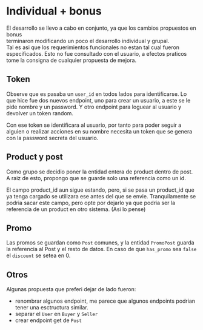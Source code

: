 # Individual + bonus

El desarrollo se llevo a cabo en conjunto, ya que los cambios propuestos en bonus  
terminaron modificando un poco el desarrollo individual y grupal.  
Tal es asi que los requerimientos funcionales no estan tal cual fueron especificados.
Esto no fue consultado con el usuario, a efectos praticos tome la consigna de cualquier propuesta de mejora.

## Token

Observe que es pasaba un `user_id` en todos lados para identificarse.
Lo que hice fue dos nuevos endpoint, uno para crear un usuario,
a este se le pide nombre y un password.
Y otro endpoint para loguear al usuario y devolver un token random.

Con ese token se identificara al usuario, por tanto para poder seguir a alguien
o realizar acciones en su nombre necesita un token que se genera con la password secreta del usuario.

## Product y post

Como grupo se decidio poner la entidad entera de product dentro de post.
A raiz de esto, propongo que se guarde solo una referencia como un id.

El campo product_id aun sigue estando, pero, si se pasa un product_id que
ya tenga cargado se utilizara ese antes del que se envie.
Tranquilamente se podria sacar este campo, pero opte por dejarlo ya que podria ser
la referencia de un product en otro sistema. (Asi lo pense)

## Promo

Las promos se guardan como `Post` comunes, y la entidad `PromoPost` guarda la referencia al
Post y el resto de datos.
En caso de que `has_promo` sea `false` el `discount` se setea en 0.

## Otros

Algunas propuesta que preferi dejar de lado fueron:
- renombrar algunos endpoint, me parece que algunos endpoints podrian tener una esctructura similar.
- separar el `User` en `Buyer` y `Seller`
- crear endpoint get de `Post`

